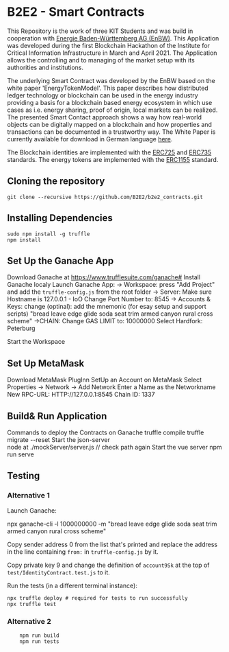 # B2E2 - Smart Contracts

This Repository is the work of three KIT Students and was build in cooperation with [Energie Baden-Württemberg AG (EnBW)](https://www.enbw.com/).
This Application was developed during the first Blockchain Hackathon of the Institute for Critical Information Infrastructure in March and April 2021.
The Application allows the controlling and to managing of the market setup with its authorities and institutions.

The underlying Smart Contract was developed by the EnBW based on the white paper 'EnergyTokenModel'.
This paper describes how distributed ledger technology or blockchain can be used in the energy industry providing a basis for a blockchain based energy ecosystem in which use cases as i.e. energy sharing, proof of origin, local markets can be realized. The presented Smart Contact approach shows a way how real-world objects can be digitally mapped on a blockchain and how properties and transactions can be documented in a trustworthy way. The White Paper is currently available for download in German language [here](https://it-architecture.enbw.com/whitepaper-energy-token-model/).

The Blockchain identities are implemented with the [ERC725](https://github.com/ethereum/EIPs/issues/725) and [ERC735](https://github.com/ethereum/EIPs/issues/735) standards. The energy tokens are implemented with the [ERC1155](https://github.com/ethereum/EIPs/issues/1155) standard.

## Cloning the repository

    git clone --recursive https://github.com/B2E2/b2e2_contracts.git

## Installing Dependencies

    sudo npm install -g truffle
    npm install

## Set Up the Ganache App

Download Ganache at https://www.trufflesuite.com/ganache#
Install Ganache localy
Launch Ganache App:
-> Workspace:
press "Add Project" and add the `truffle-config.js` from the root folder
-> Server:
Make sure Hostname is 127.0.0.1 - IoO
Change Port Number to: 8545
-> Accounts & Keys:
change (optinal): add the mnemonic (for esay setup and support scripts) "bread leave edge glide soda seat trim armed canyon rural cross scheme"
->CHAIN:
Change GAS LIMIT to: 10000000
Select Hardfork: Peterburg

Start the Workspace

## Set Up MetaMask

Download MetaMask PlugInn
SetUp an Account on MetaMask
Select Properties -> Network -> Add Network
Enter a Name as the Networkname
New RPC-URL: HTTP://127.0.0.1:8545
Chain ID: 1337

## Build& Run Application

Commands to deploy the Contracts on Ganache
truffle compile
truffle migrate --reset
Start the json-server  
 node at ./mockServer/server.js // check path again
Start the vue server
npm run serve

## Testing

### Alternative 1

Launch Ganache:

npx ganache-cli -l 1000000000 -m "bread leave edge glide soda seat trim armed canyon rural cross scheme"

Copy sender address 0 from the list that's printed and replace the address in the line containing `from:` in `truffle-config.js` by it.

Copy private key 9 and change the definition of `account9Sk` at the top of `test/IdentityContract.test.js` to it.

Run the tests (in a different terminal instance):

    npx truffle deploy # required for tests to run successfully
    npx truffle test

### Alternative 2

```
    npm run build
    npm run tests
```
